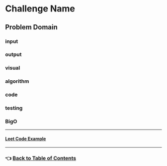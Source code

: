 # Challenge Name

## Problem Domain 

### **input**

### **output**

### **visual**

### **algorithm**

### **code**

### **testing**

### **BigO**

-----

#### [**Leet Code Example**](https://leetcode.com/problems/two-sum)

-----

### 👈 [Back to Table of Contents](../toc.md)
